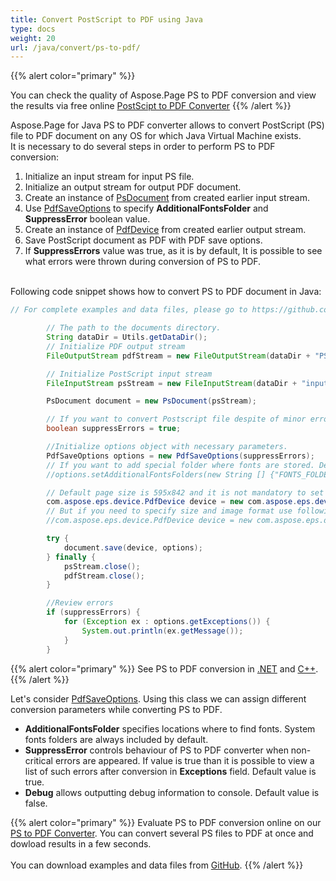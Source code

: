 ```yaml
---
title: Convert PostScript to PDF using Java
type: docs
weight: 20
url: /java/convert/ps-to-pdf/
---
```


{{% alert color="primary" %}} 

You can check the quality of Aspose.Page PS to PDF conversion and view the results via free online <a nofollow href="https://products.aspose.app/page/conversion/ps-to-pdf">PostScipt to PDF Converter</a> {{% /alert %}} 

Aspose.Page for Java PS to PDF converter allows to convert PostScript (PS) file to PDF document on any OS for which Java Virtual Machine exists.
<br>It is necessary to do several steps in order to perform PS to PDF conversion:
1. Initialize an input stream for input PS file.
2. Initialize an output stream for output PDF document.
3. Create an instance of [PsDocument](https://apireference.aspose.com/page/java/com.aspose.eps/psdocument) from created earlier input stream.
4. Use [PdfSaveOptions](https://apireference.aspose.com/page/java/com.aspose.eps.device/pdfsaveoptions) to specify **AdditionalFontsFolder** and **SuppressError** boolean value.
5. Create an instance of [PdfDevice](https://apireference.aspose.com/page/java/com.aspose.eps.device/pdfdevice) from created earlier output stream.
6. Save PostScript document as PDF with PDF save options.
7. If **SuppressErrors** value was true, as it is by default, It is possible to see what errors were thrown during conversion of PS to PDF.

<br>Following code snippet shows how to convert PS to PDF document in Java:
<br>
```Java
// For complete examples and data files, please go to https://github.com/aspose-page/Aspose.Page-for-Java

        // The path to the documents directory.
        String dataDir = Utils.getDataDir();
        // Initialize PDF output stream
        FileOutputStream pdfStream = new FileOutputStream(dataDir + "PStoPDF.pdf");

        // Initialize PostScript input stream
        FileInputStream psStream = new FileInputStream(dataDir + "input.ps");

        PsDocument document = new PsDocument(psStream);

        // If you want to convert Postscript file despite of minor errors set this flag
        boolean suppressErrors = true;

        //Initialize options object with necessary parameters.
        PdfSaveOptions options = new PdfSaveOptions(suppressErrors);
        // If you want to add special folder where fonts are stored. Default fonts folder in OS is always included.
        //options.setAdditionalFontsFolders(new String [] {"FONTS_FOLDER"});

        // Default page size is 595x842 and it is not mandatory to set it in PdfDevice
        com.aspose.eps.device.PdfDevice device = new com.aspose.eps.device.PdfDevice(pdfStream);
        // But if you need to specify size and image format use following line
        //com.aspose.eps.device.PdfDevice device = new com.aspose.eps.device.PdfDevice(pdfStream, new Dimension(595, 842));

        try {
            document.save(device, options);
        } finally {
            psStream.close();
            pdfStream.close();
        }

        //Review errors
        if (suppressErrors) {
            for (Exception ex : options.getExceptions()) {
                System.out.println(ex.getMessage());
            }
        }
```
{{% alert color="primary" %}}
See PS to PDF conversion in [.NET](/page/net/convert/ps-to-pdf/) and [C++](/page/cpp/convert/ps-to-pdf/).
{{% /alert %}}

Let's consider [PdfSaveOptions](https://apireference.aspose.com/page/java/com.aspose.eps.device/pdfsaveoptions). Using this class we can assign different conversion parameters while converting PS to PDF.
<br>
- **AdditionalFontsFolder** specifies locations where to find fonts. System fonts folders are always included by default.
- **SuppressError** controls behaviour of PS to PDF converter when non-critical errors are appeared. If value is true than it is possible to view a list of such errors after conversion in **Exceptions** field. Default value is true.
- **Debug** allows outputting debug information to console. Default value is false.

{{% alert color="primary" %}}
Evaluate PS to PDF conversion online on our <a nofollow href="https://products.aspose.app/page/conversion/ps-to-pdf">PS to PDF Converter</a>. You can convert several PS files to PDF at once and dowload results in a few seconds.
<br>
<br>
You can download examples and data files from [GitHub](https://github.com/aspose-page/Aspose.Page-for-Java). {{% /alert %}} 